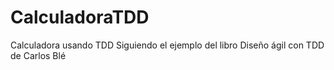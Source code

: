 # CalculadoraTDD
Calculadora usando TDD
Siguiendo el ejemplo del libro Diseño ágil con TDD de Carlos Blé
